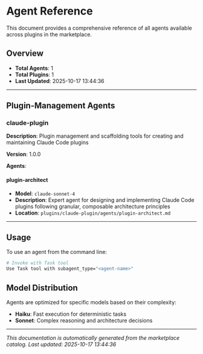 # Agent Reference

This document provides a comprehensive reference of all agents available across plugins in the marketplace.

## Overview

- **Total Agents**: 1
- **Total Plugins**: 1
- **Last Updated**: 2025-10-17 13:44:36

---


## Plugin-Management Agents


### claude-plugin

**Description**: Plugin management and scaffolding tools for creating and maintaining Claude Code plugins

**Version**: 1.0.0


**Agents**:



#### plugin-architect

- **Model**: `claude-sonnet-4`
- **Description**: Expert agent for designing and implementing Claude Code plugins following granular, composable architecture principles
- **Location**: `plugins/claude-plugin/agents/plugin-architect.md`





---




## Usage

To use an agent from the command line:

```bash
# Invoke with Task tool
Use Task tool with subagent_type="<agent-name>"
```

## Model Distribution

Agents are optimized for specific models based on their complexity:

- **Haiku**: Fast execution for deterministic tasks
- **Sonnet**: Complex reasoning and architecture decisions

---

*This documentation is automatically generated from the marketplace catalog.*
*Last updated: 2025-10-17 13:44:36*